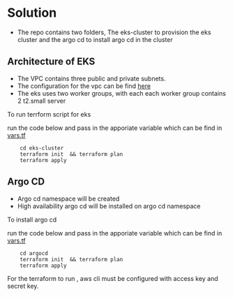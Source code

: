 # Solution

* The repo contains two folders, The eks-cluster to provision the eks cluster and the argo cd to install argo cd in the cluster

## Architecture of EKS

* The VPC contains three public and private subnets. 
* The configuration for the vpc can be find [here](./eks-cluster/vpc.tf)
* The eks uses two worker groups, with each each worker group contains  2  t2.small server

To run terrform script for eks

run the code below and pass in the apporiate variable which can be find in [vars.tf](./eks-cluster/vars.tf)

```
    cd eks-cluster
    terraform init  && terraform plan  
    terraform apply
```
## Argo CD

* Argo cd namespace will be created
* High availability argo cd will be installed on argo cd namespace

To install argo cd

run the code below  and pass in the apporiate variable which can be find in [vars.tf](./argocd/vars.tf)

```
    cd argocd
    terraform init  && terraform plan  
    terraform apply
```

For the terraform to run , aws cli must be configured with access key and secret key.
